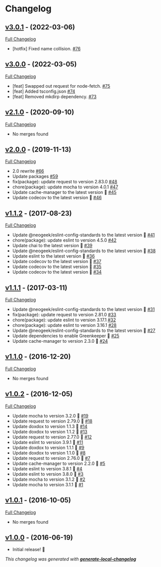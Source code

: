 # Changelog

## [v3.0.1](https://github.com/neogeek/raspar/tree/v3.0.1) - (2022-03-06)

[Full Changelog](https://github.com/neogeek/raspar/compare/v3.0.0...v3.0.1)

- [hotfix] Fixed name collision. [#76](https://github.com/neogeek/raspar/pull/76)

## [v3.0.0](https://github.com/neogeek/raspar/tree/v3.0.0) - (2022-03-05)

[Full Changelog](https://github.com/neogeek/raspar/compare/v2.1.0...v3.0.0)

- [feat] Swapped out request for node-fetch. [#75](https://github.com/neogeek/raspar/pull/75)
- [feat] Added tsconfig.json [#74](https://github.com/neogeek/raspar/pull/74)
- [feat] Removed mkdirp dependency. [#73](https://github.com/neogeek/raspar/pull/73)

## [v2.1.0](https://github.com/neogeek/raspar/tree/v2.1.0) - (2020-09-10)

[Full Changelog](https://github.com/neogeek/raspar/compare/v2.0.0...v2.1.0)

- No merges found

## [v2.0.0](https://github.com/neogeek/raspar/tree/v2.0.0) - (2019-11-13)

[Full Changelog](https://github.com/neogeek/raspar/compare/v1.1.2...v2.0.0)

- 2.0 rewrite [#66](https://github.com/neogeek/raspar/pull/66)
- Update packages [#59](https://github.com/neogeek/raspar/pull/59)
- fix(package): update request to version 2.83.0 [#48](https://github.com/neogeek/raspar/pull/48)
- chore(package): update mocha to version 4.0.1 [#47](https://github.com/neogeek/raspar/pull/47)
- Update cache-manager to the latest version 🚀 [#45](https://github.com/neogeek/raspar/pull/45)
- Update codecov to the latest version 🚀 [#46](https://github.com/neogeek/raspar/pull/46)

## [v1.1.2](https://github.com/neogeek/raspar/tree/v1.1.2) - (2017-08-23)

[Full Changelog](https://github.com/neogeek/raspar/compare/v1.1.1...v1.1.2)

- Update @neogeek/eslint-config-standards to the latest version 🚀 [#41](https://github.com/neogeek/raspar/pull/41)
- chore(package): update eslint to version 4.5.0 [#42](https://github.com/neogeek/raspar/pull/42)
- Update chai to the latest version 🚀 [#39](https://github.com/neogeek/raspar/pull/39)
- Update @neogeek/eslint-config-standards to the latest version 🚀 [#38](https://github.com/neogeek/raspar/pull/38)
- Update eslint to the latest version 🚀 [#36](https://github.com/neogeek/raspar/pull/36)
- Update codecov to the latest version 🚀 [#37](https://github.com/neogeek/raspar/pull/37)
- Update codecov to the latest version 🚀 [#35](https://github.com/neogeek/raspar/pull/35)
- Update codecov to the latest version 🚀 [#34](https://github.com/neogeek/raspar/pull/34)

## [v1.1.1](https://github.com/neogeek/raspar/tree/v1.1.1) - (2017-03-11)

[Full Changelog](https://github.com/neogeek/raspar/compare/v1.1.0...v1.1.1)

- Update @neogeek/eslint-config-standards to the latest version 🚀 [#31](https://github.com/neogeek/raspar/pull/31)
- fix(package): update request to version 2.81.0 [#33](https://github.com/neogeek/raspar/pull/33)
- chore(package): update eslint to version 3.17.1 [#32](https://github.com/neogeek/raspar/pull/32)
- chore(package): update eslint to version 3.16.1 [#28](https://github.com/neogeek/raspar/pull/28)
- Update @neogeek/eslint-config-standards to the latest version 🚀 [#27](https://github.com/neogeek/raspar/pull/27)
- Update dependencies to enable Greenkeeper 🌴 [#25](https://github.com/neogeek/raspar/pull/25)
- Update cache-manager to version 2.3.0 🚀 [#24](https://github.com/neogeek/raspar/pull/24)

## [v1.1.0](https://github.com/neogeek/raspar/tree/v1.1.0) - (2016-12-20)

[Full Changelog](https://github.com/neogeek/raspar/compare/v1.0.2...v1.1.0)

- No merges found

## [v1.0.2](https://github.com/neogeek/raspar/tree/v1.0.2) - (2016-12-05)

[Full Changelog](https://github.com/neogeek/raspar/compare/v1.0.1...v1.0.2)

- Update mocha to version 3.2.0 🚀 [#19](https://github.com/neogeek/raspar/pull/19)
- Update request to version 2.79.0 🚀 [#18](https://github.com/neogeek/raspar/pull/18)
- Update doxdox to version 1.1.3 🚀 [#14](https://github.com/neogeek/raspar/pull/14)
- Update doxdox to version 1.1.2 🚀 [#13](https://github.com/neogeek/raspar/pull/13)
- Update request to version 2.77.0 🚀 [#12](https://github.com/neogeek/raspar/pull/12)
- Update eslint to version 3.9.1 🚀 [#11](https://github.com/neogeek/raspar/pull/11)
- Update doxdox to version 1.1.1 🚀 [#9](https://github.com/neogeek/raspar/pull/9)
- Update doxdox to version 1.1.0 🚀 [#8](https://github.com/neogeek/raspar/pull/8)
- Update request to version 2.76.0 🚀 [#7](https://github.com/neogeek/raspar/pull/7)
- Update cache-manager to version 2.2.0 🚀 [#5](https://github.com/neogeek/raspar/pull/5)
- Update eslint to version 3.8.1 🚀 [#4](https://github.com/neogeek/raspar/pull/4)
- Update eslint to version 3.8.0 🚀 [#3](https://github.com/neogeek/raspar/pull/3)
- Update mocha to version 3.1.2 🚀 [#2](https://github.com/neogeek/raspar/pull/2)
- Update mocha to version 3.1.1 🚀 [#1](https://github.com/neogeek/raspar/pull/1)

## [v1.0.1](https://github.com/neogeek/raspar/tree/v1.0.1) - (2016-10-05)

[Full Changelog](https://github.com/neogeek/raspar/compare/v1.0.0...v1.0.1)

- No merges found

## [v1.0.0](https://github.com/neogeek/raspar/tree/v1.0.0) - (2016-06-19)

- Initial release! 🎉

_This changelog was generated with **[generate-local-changelog](https://github.com/neogeek/generate-local-changelog)**_
